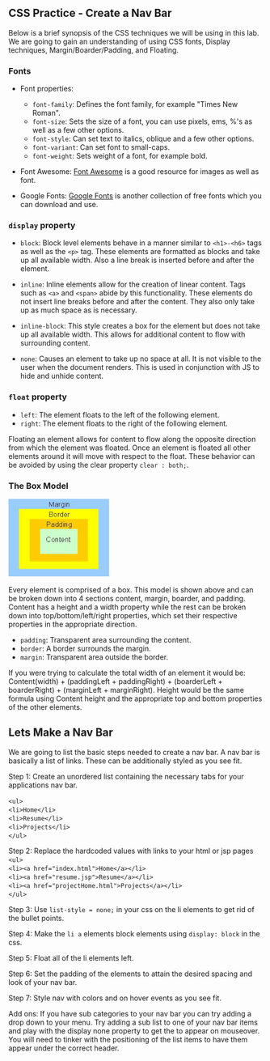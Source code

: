 ## CSS Practice - Create a Nav Bar

Below is a brief synopsis of the CSS techniques we will be using in this lab. We are going to gain an understanding of using CSS fonts, Display techniques, Margin/Boarder/Padding, and Floating.  

### Fonts

* Font properties:
  * `font-family`: Defines the font family, for example "Times New Roman".
  * `font-size`: Sets the size of a font, you can use pixels, ems, %'s as well as a few other options.
  * `font-style`: Can set text to italics, oblique and a few other options.
  * `font-variant`: Can set font to small-caps.
  * `font-weight`: Sets weight of a font, for example bold.

* Font Awesome: [Font Awesome](https://fortawesome.github.io/Font-Awesome/) is a good resource for images as well as font.

* Google Fonts: [Google Fonts](https://www.google.com/fonts) is another collection of free fonts which you can download and use.

### `display` property

* `block`: Block level elements behave in a manner similar to `<h1>-<h6>` tags as well as the `<p>` tag. These elements are formatted as blocks and take up all available width. Also a line break is inserted before and after the element.

* `inline`: Inline elements allow for the creation of linear content. Tags such as `<a>` and `<span>` abide by this functionality. These elements do not insert line breaks before and after the content. They also only take up as much space as is necessary.

* `inline-block`: This style creates a box for the element but does not take up all available width. This allows for additional content to flow with surrounding content.

* `none`: Causes an element to take up no space at all. It is not visible to the user when the document renders. This is used in conjunction with JS to hide and unhide content.

### `float` property
* `left`: The element floats to the left of the following element.
* `right`: The element floats to the right of the following element.

Floating an element allows for content to flow along the opposite direction from which the element was floated. Once an element is floated all other elements around it will move with respect to the float. These behavior can be avoided by using the clear property ``clear : both;``.

### The Box Model

<img src="box-model.jpg" width ="200"/>

Every element is comprised of a box. This model is shown above and can be broken down into 4 sections content, margin, boarder, and padding. Content has a height and a width property while the rest can be broken down into top/bottom/left/right properties, which set their respective properties in the appropriate direction.

* `padding`: Transparent area surrounding the content.
* `border`: A border surrounds the margin.
* `margin`: Transparent area outside the border.

If you were trying to calculate the total width of an element it would be:
Content(width) + (paddingLeft + paddingRight) + (boarderLeft + boarderRight) + (marginLeft + marginRight). Height would be the same formula using Content height and the appropriate top and bottom properties of the other elements.

## Lets Make a Nav Bar
We are going to list the basic steps needed to create a nav bar. A nav bar is basically a list of links. These can be additionally styled as you see fit.

Step 1: Create an unordered list containing the necessary tabs for your applications nav bar.

``<ul>``    
``<li>Home</li>``  
``<li>Resume</li>``  
``<li>Projects</li>``  
``</ul>``

Step 2: Replace the hardcoded values with links to your html or jsp pages
``<ul>``    
``<li><a href="index.html">Home</a></li>``  
``<li><a href="resume.jsp">Resume</a></li>``  
``<li><a href="projectHome.html">Projects</a></li>``  
``</ul>``

Step 3: Use ``list-style = none;`` in your css on the li elements to get rid of the bullet points.

Step 4: Make the ``li a`` elements block elements using ``display: block`` in the css.

Step 5: Float all of the li elements left.

Step 6: Set the padding of the elements to attain the desired spacing and look of your nav bar.

Step 7: Style nav with colors and on hover events as you see fit.  

Add ons: If you have sub categories to your nav bar you can try adding a drop down to your menu. Try adding a sub list to one of your nav bar items and play with the display none property to get the to appear on mouseover. You will need to tinker with the positioning of the list items to have them appear under the correct header.
